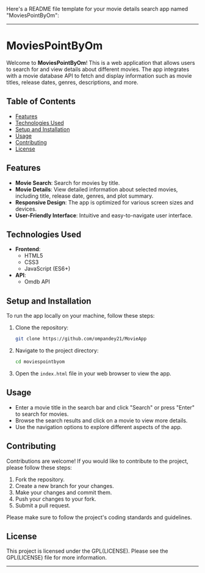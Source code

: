 Here's a README file template for your movie details search app named "MoviesPointByOm":

---

# MoviesPointByOm

Welcome to **MoviesPointByOm**! This is a web application that allows users to search for and view details about different movies. The app integrates with a movie database API to fetch and display information such as movie titles, release dates, genres, descriptions, and more.

## Table of Contents

- [Features](#features)
- [Technologies Used](#technologies-used)
- [Setup and Installation](#setup-and-installation)
- [Usage](#usage)
- [Contributing](#contributing)
- [License](#license)

## Features

- **Movie Search**: Search for movies by title.
- **Movie Details**: View detailed information about selected movies, including title, release date, genres, and plot summary.
- **Responsive Design**: The app is optimized for various screen sizes and devices.
- **User-Friendly Interface**: Intuitive and easy-to-navigate user interface.

## Technologies Used

- **Frontend**:
  - HTML5
  - CSS3
  - JavaScript (ES6+)
- **API**:
  - Omdb API

## Setup and Installation

To run the app locally on your machine, follow these steps:

1. Clone the repository:

   ```bash
   git clone https://github.com/ompandey21/MovieApp
   ```

2. Navigate to the project directory:

   ```bash
   cd moviespointbyom
   ```

3. Open the `index.html` file in your web browser to view the app.

## Usage

- Enter a movie title in the search bar and click "Search" or press "Enter" to search for movies.
- Browse the search results and click on a movie to view more details.
- Use the navigation options to explore different aspects of the app.

## Contributing

Contributions are welcome! If you would like to contribute to the project, please follow these steps:

1. Fork the repository.
2. Create a new branch for your changes.
3. Make your changes and commit them.
4. Push your changes to your fork.
5. Submit a pull request.

Please make sure to follow the project's coding standards and guidelines.

## License

This project is licensed under the GPL(LICENSE). Please see the GPL(LICENSE) file for more information.

---

